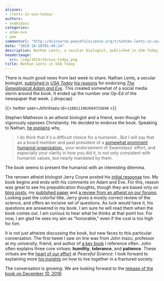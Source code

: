 ```yaml
---
aliases:
- /lents-in-usa-today/
authors:
- swamidass
categories:
- adam-eve
- gae
commenturl: "http://discourse.peacefulscience.org/t/nathan-lents-in-usa-today/8153"
date: "2019-10-18T01:49:24"
description: Nathan Lents, a secular biologist, published in USA Today his reasons for endorsing The Genealogical Adam and Eve. This created a small social media storm.
headerimage:
  src: /img/2019/10/usa-today.png
title: Nathan Lents in USA Today
---
```




There is much good news from last week to share. Nathan Lents, a secular biologist, [published in](https://usatoday.com/story/opinion/2019/10/04/upcoming-book-leaves-scientific-possibility-existence-adam-eve-column/3826195002/) *[USA Today](https://usatoday.com/story/opinion/2019/10/04/upcoming-book-leaves-scientific-possibility-existence-adam-eve-column/3826195002/)* [his reasons](https://usatoday.com/story/opinion/2019/10/04/upcoming-book-leaves-scientific-possibility-existence-adam-eve-column/3826195002/) for endorsing *[The Genealogical Adam and Eve](http://peacefulscience.org/genealogical-adam-eve)*. This created somewhat of a social media storm around the book. It ended up the number one Op-Ed of the newspaper that week.
{.dropcap}

{{< twitter user=JohnInazu id=`1180111902669725698` >}}


Stephen Matheson is an atheist biologist and a friend, even though he vigorously opposes Christianity. He decided to endorse the book. Speaking to Nathan, [he explains](https://discourse.peacefulscience.org/t/a-humanists-endorsement/8017) why,

> I do think that it's a difficult choice for a humanist...But I will say that as a board member and past president of a [somewhat prominent humanist organization ](https://www.humanisthub.org/), your endorsement of Swamidass' effort, and especially your clarity in how you did it, is not only consistent with humanist values, but nearly mandated by them.

The book seems to present the humanist with an interesting dilemma.

The renown atheist biologist Jerry Coyne posted his [initial response](https://whyevolutionistrue.wordpress.com/2019/10/11/accommodationism-the-return-of-adam-and-eve-as-real-people-as-proposed-by-a-wonky-quasi-scientific-theory/) too. My book begins and ends with his comments on Adam and Eve. For this, reason was great to see his prepublication thoughts, though they are based only on [blog posts](http://peacefulscience.org/genealogical-rapprochement/), my [published paper](https://asa3.org/ASA/PSCF/2018/PSCF3-18Swamidass.pdf) and [a review from an atheist on our forums](https://discourse.peacefulscience.org/t/my-thoughts-on-gae/7031?u=swamidass). Looking past the colorful title, Jerry gives a mostly correct review of the science, and offers an incisive set of questions. As luck would have it, his questions are answered in my book. I am sure he will read them when the book comes out. I am curious to hear what he thinks at that point too. For now, I am glad he sees my aim as "honorable," even if the cost is too high for him.

It is not just atheists discussing the book, but new faces to this particular conversation. The first tweet I saw on line was from John Inazu, professor at my university, friend, and author of [a key book](https://www.amazon.com/Confident-Pluralism-Surviving-Thriving-Difference/dp/022659243X/tag=swamidass-20) I reference often. John often explains three core virtues: **humility**, **tolerance**, and **patience**. These virtues are the [heart of our effort](https://peacefulscience.org/launching/) at *Peaceful Science*. I look forward to explaining more [his insights](https://www.amazon.com/Confident-Pluralism-Surviving-Thriving-Difference/dp/022659243X/tag=swamidass-20) on how to live together in a fractured society.

The conversation is growing. We are looking forward to the [release of the book on December 10, 2019](http://peacefulscience.org/genealogical-adam-eve).

